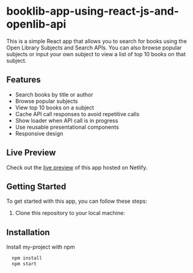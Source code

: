 # booklib-app-using-react-js-and-openlib-api

This is a simple React app that allows you to search for books using the Open Library Subjects and Search APIs. You can also browse popular subjects or input your own subject to view a list of top 10 books on that subject.

## Features

- Search books by title or author
- Browse popular subjects
- View top 10 books on a subject
- Cache API call responses to avoid repetitive calls
- Show loader when API call is in progress
- Use reusable presentational components
- Responsive design

## Live Preview

Check out the [live preview](https://library-openlibapi.netlify.app/) of this app hosted on Netlify.

## Getting Started

To get started with this app, you can follow these steps:

1. Clone this repository to your local machine:

## Installation

Install my-project with npm

```bash
  npm install 
  npm start
```
    


